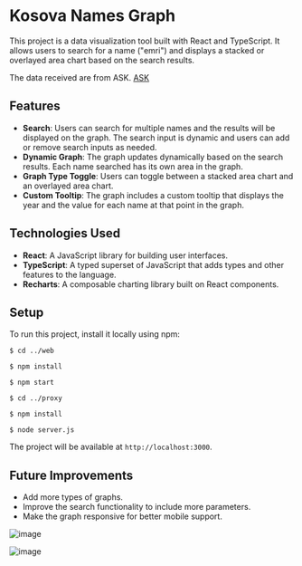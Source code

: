 # Kosova Names Graph

This project is a data visualization tool built with React and TypeScript. It allows users to search for a name ("emri") and displays a stacked or overlayed area chart based on the search results.

The data received are from ASK. [ASK](https://ask.rks-gov.net/NameSearch)

## Features

- **Search**: Users can search for multiple names and the results will be displayed on the graph. The search input is dynamic and users can add or remove search inputs as needed.
- **Dynamic Graph**: The graph updates dynamically based on the search results. Each name searched has its own area in the graph.
- **Graph Type Toggle**: Users can toggle between a stacked area chart and an overlayed area chart.
- **Custom Tooltip**: The graph includes a custom tooltip that displays the year and the value for each name at that point in the graph.

## Technologies Used

- **React**: A JavaScript library for building user interfaces.
- **TypeScript**: A typed superset of JavaScript that adds types and other features to the language.
- **Recharts**: A composable charting library built on React components.

## Setup

To run this project, install it locally using npm:
```
$ cd ../web

$ npm install

$ npm start

$ cd ../proxy

$ npm install

$ node server.js
```
The project will be available at `http://localhost:3000`.

## Future Improvements

- Add more types of graphs.
- Improve the search functionality to include more parameters.
- Make the graph responsive for better mobile support.

![image](https://github.com/RilindRamadani/kosovaNames/assets/43218387/f357a7a2-b4d1-465b-9fb9-baf95dbaa434)

![image](https://github.com/RilindRamadani/kosovaNames/assets/43218387/54ee63c7-3c09-4c7a-9c1d-1b1956f5e06a)
